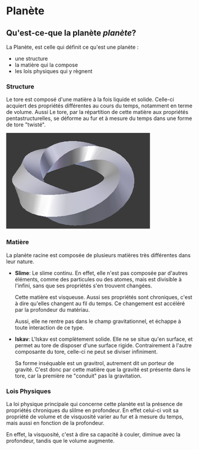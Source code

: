 # Planète

## Qu'est-ce-que la planète *planète*?

La Planète, est celle qui définit ce qu'est une planète :

- une structure
- la matière qui la compose
- les lois physiques qui y règnent

### Structure
Le tore est composé d'une matière à la fois liquide et solide. Celle-ci acquiert des propriétés différentes au cours du temps, notamment en terme de volume. Aussi Le tore, par la répartition de cette matière aux propriétés pentastructurelles, se déforme au fur et à mesure du temps dans une forme de tore "twisté".

![screen](tore.png)

### Matière
La planète racine est composée de plusieurs matières très différentes dans leur nature.

* **Slime**: Le slime continu. En effet, elle n'est pas composée par    d'autres éléments, comme des particules ou des atomes, mais est divisible à l'infini, sans que ses propriétés s'en trouvent changées.

     Cette matière est visqueuse. Aussi ses propriétés sont chroniques, c'est à dire qu'elles changent au fil du temps. Ce changement est accéléré par la profondeur du matériau.

     Aussi, elle ne rentre pas dans le champ gravitationnel, et échappe à toute interaction de ce type.


* **Iskav**: L'Iskav est complètement solide. Elle ne se situe qu'en surface, et permet au tore de disposer d'une surface rigide. Contrairement à l'autre composante du tore, celle-ci ne peut se diviser infiniment.

    Sa forme inséquable est un gravitrol, autrement dit un porteur de gravité. C'est donc par cette matière que la gravité est présente dans le tore, car la première ne "conduit" pas la gravitation.

### Lois Physiques

La loi physique principale qui concerne cette planète est la présence de propriétés chroniques du slilme en profondeur. En effet celui-ci voit sa propriété de volume et de visquosité varier au fur et à mesure du temps, mais aussi en fonction de la profondeur.

En effet, la visquosité, c'est à dire sa capacité à couler, diminue avec la profondeur, tandis que le volume augmente.

